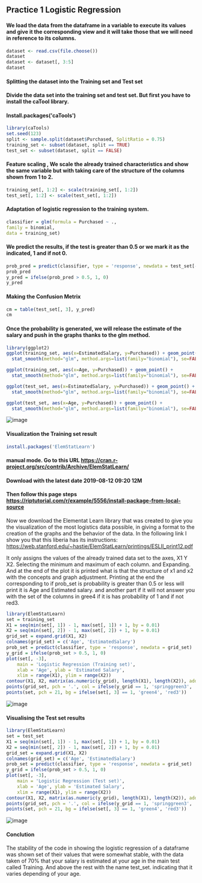 ## Practice 1 Logistic Regression

#### We load the data from the dataframe in a variable to execute its values and give it the corresponding view and it will take those that we will need in reference to its columns.
```R
dataset <- read.csv(file.choose())
dataset
dataset <- dataset[, 3:5]
dataset
```
#### Splitting the dataset into the Training set and Test set
#### Divide the data set into the training set and test set. But first you have to install the caTool library.
#### Install.packages('caTools')
```R
library(caTools)
set.seed(123)
split <- sample.split(dataset$Purchased, SplitRatio = 0.75)
training_set <- subset(dataset, split == TRUE)
test_set <- subset(dataset, split == FALSE)
```
#### Feature scaling , We scale the already trained characteristics and show the same variable but with taking care of the structure of the columns shown from 1 to 2.
```R
training_set[, 1:2] <- scale(training_set[, 1:2])
test_set[, 1:2] <- scale(test_set[, 1:2])
```
#### Adaptation of logistic regression to the training system.
```R
classifier = glm(formula = Purchased ~ .,
family = binomial,
data = training_set)
```
#### We predict the results, if the test is greater than 0.5 or we mark it as the indicated, 1 and if not 0.
```R
prob_pred = predict(classifier, type = 'response', newdata = test_set[-3])
prob_pred
y_pred = ifelse(prob_pred > 0.5, 1, 0)
y_pred
```
#### Making the Confusion Metrix
```R
cm = table(test_set[, 3], y_pred)
cm
```

#### Once the probability is generated, we will release the estimate of the salary and push in the graphs thanks to the glm method.
```R
library(ggplot2)
ggplot(training_set, aes(x=EstimatedSalary, y=Purchased)) + geom_point() + 
  stat_smooth(method="glm", method.args=list(family="binomial"), se=FALSE)

ggplot(training_set, aes(x=Age, y=Purchased)) + geom_point() + 
  stat_smooth(method="glm", method.args=list(family="binomial"), se=FALSE)

ggplot(test_set, aes(x=EstimatedSalary, y=Purchased)) + geom_point() + 
  stat_smooth(method="glm", method.args=list(family="binomial"), se=FALSE)

ggplot(test_set, aes(x=Age, y=Purchased)) + geom_point() + 
  stat_smooth(method="glm", method.args=list(family="binomial"), se=FALSE)
```

![image](https://user-images.githubusercontent.com/60414250/120239630-86670e00-c213-11eb-95f2-6cb50751b571.png)


#### Visualization the Training set result
```R
install.packages('ElemStatLearn') 
```
#### manual mode. Go to this URL https://cran.r-project.org/src/contrib/Archive/ElemStatLearn/
#### Download with the latest date 2019-08-12 09:20	12M
#### Then follow this page steps https://riptutorial.com/r/example/5556/install-package-from-local-source 

Now we download the Elementat Learn library that was created to give you the
visualization of the most logistics data possible, in giving a format to the creation of
the graphs and the behavior of the data. In the following link I show you that
this liberia has its instructions:
https://web.stanford.edu/~hastie/ElemStatLearn/printings/ESLII_print12.pdf

It only assigns the values of the already trained data set to the axes, X1 Y
X2. Selecting the minimum and maximum of each column. and Expanding.
And at the end of the plot it is printed what is that the structure of x1 and x2 with the concepts and
graph adjustment.
Printing at the end the corresponding to if prob_set is probability is greater than 0.5
or less will print it is Age and Estimated salary. and another part if it will not answer you
with the set of the columns in gree4 if it is has probability of 1 and if not red3.

```R
library(ElemStatLearn)
set = training_set
X1 = seq(min(set[, 1]) - 1, max(set[, 1]) + 1, by = 0.01)
X2 = seq(min(set[, 2]) - 1, max(set[, 2]) + 1, by = 0.01)
grid_set = expand.grid(X1, X2)
colnames(grid_set) = c('Age', 'EstimatedSalary')
prob_set = predict(classifier, type = 'response', newdata = grid_set)
y_grid = ifelse(prob_set > 0.5, 1, 0)
plot(set[, -3],
    main = 'Logistic Regression (Training set)',
    xlab = 'Age', ylab = 'Estimated Salary',
    xlim = range(X1), ylim = range(X2))
contour(X1, X2, matrix(as.numeric(y_grid), length(X1), length(X2)), add = TRUE)
points(grid_set, pch = '.', col = ifelse(y_grid == 1, 'springgreen3', 'tomato'))
points(set, pch = 21, bg = ifelse(set[, 3] == 1, 'green4', 'red3'))
```

![image](https://user-images.githubusercontent.com/60414250/120239699-adbddb00-c213-11eb-8cf5-401f0305776e.png)

#### Visualising the Test set results
```R
library(ElemStatLearn)
set = test_set
X1 = seq(min(set[, 1]) - 1, max(set[, 1]) + 1, by = 0.01)
X2 = seq(min(set[, 2]) - 1, max(set[, 2]) + 1, by = 0.01)
grid_set = expand.grid(X1, X2)
colnames(grid_set) = c('Age', 'EstimatedSalary')
prob_set = predict(classifier, type = 'response', newdata = grid_set)
y_grid = ifelse(prob_set > 0.5, 1, 0)
plot(set[, -3],
    main = 'Logistic Regression (Test set)',
    xlab = 'Age', ylab = 'Estimated Salary',
    xlim = range(X1), ylim = range(X2))
contour(X1, X2, matrix(as.numeric(y_grid), length(X1), length(X2)), add = TRUE)
points(grid_set, pch = '.', col = ifelse(y_grid == 1, 'springgreen3', 'tomato'))
points(set, pch = 21, bg = ifelse(set[, 3] == 1, 'green4', 'red3'))
```
![image](https://user-images.githubusercontent.com/60414250/120239721-c0d0ab00-c213-11eb-8b99-bcd06df4d62f.png)


#### Conclution
The stability of the code in showing the logistic regression of a dataframe was shown set of their values that were somewhat stable, with the data taken
of 70% that your salary is estimated at your age in the main test called
Training. And above the rest with the name test_set. indicating that it varies depending
of your age.

